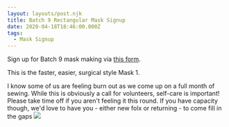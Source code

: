 ```yaml
---
layout: layouts/post.njk
title: Batch 9 Rectangular Mask Signup
date: 2020-04-18T18:46:00.000Z
tags:
  - Mask Signup
---
```

Sign up for Batch 9 mask making via [this form](https://forms.gle/SUTJ2eeyLbXV9thH8).

This is the faster, easier, surgical style Mask 1.

I know some of us are feeling burn out as we come up on a full month of sewing. While this is obviously a call for volunteers, self-care is important! Please take time off if you aren't feeling it this round. If you have capacity though, we'd love to have you - either new folx or returning - to come fill in the gaps ![](https://static.xx.fbcdn.net/images/emoji.php/v9/t6c/1/16/2764.png)
